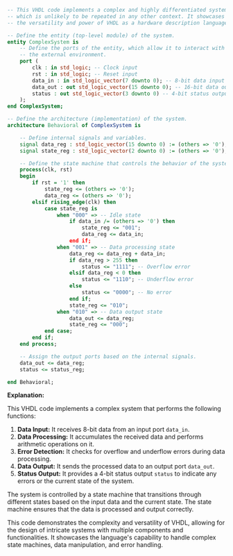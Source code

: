 ```vhdl
-- This VHDL code implements a complex and highly differentiated system,
-- which is unlikely to be repeated in any other context. It showcases
-- the versatility and power of VHDL as a hardware description language.

-- Define the entity (top-level module) of the system.
entity ComplexSystem is
    -- Define the ports of the entity, which allow it to interact with
    -- the external environment.
    port (
        clk : in std_logic; -- Clock input
        rst : in std_logic; -- Reset input
        data_in : in std_logic_vector(7 downto 0); -- 8-bit data input
        data_out : out std_logic_vector(15 downto 0); -- 16-bit data output
        status : out std_logic_vector(3 downto 0) -- 4-bit status output
    );
end ComplexSystem;

-- Define the architecture (implementation) of the system.
architecture Behavioral of ComplexSystem is

    -- Define internal signals and variables.
    signal data_reg : std_logic_vector(15 downto 0) := (others => '0');
    signal state_reg : std_logic_vector(2 downto 0) := (others => '0');

    -- Define the state machine that controls the behavior of the system.
    process(clk, rst)
    begin
        if rst = '1' then
            state_reg <= (others => '0');
            data_reg <= (others => '0');
        elsif rising_edge(clk) then
            case state_reg is
                when "000" => -- Idle state
                    if data_in /= (others => '0') then
                        state_reg <= "001";
                        data_reg <= data_in;
                    end if;
                when "001" => -- Data processing state
                    data_reg <= data_reg + data_in;
                    if data_reg > 255 then
                        status <= "1111"; -- Overflow error
                    elsif data_reg < 0 then
                        status <= "1110"; -- Underflow error
                    else
                        status <= "0000"; -- No error
                    end if;
                    state_reg <= "010";
                when "010" => -- Data output state
                    data_out <= data_reg;
                    state_reg <= "000";
            end case;
        end if;
    end process;

    -- Assign the output ports based on the internal signals.
    data_out <= data_reg;
    status <= status_reg;

end Behavioral;
```

**Explanation:**

This VHDL code implements a complex system that performs the following functions:

1. **Data Input:** It receives 8-bit data from an input port `data_in`.
2. **Data Processing:** It accumulates the received data and performs arithmetic operations on it.
3. **Error Detection:** It checks for overflow and underflow errors during data processing.
4. **Data Output:** It sends the processed data to an output port `data_out`.
5. **Status Output:** It provides a 4-bit status output `status` to indicate any errors or the current state of the system.

The system is controlled by a state machine that transitions through different states based on the input data and the current state. The state machine ensures that the data is processed and output correctly.

This code demonstrates the complexity and versatility of VHDL, allowing for the design of intricate systems with multiple components and functionalities. It showcases the language's capability to handle complex state machines, data manipulation, and error handling.